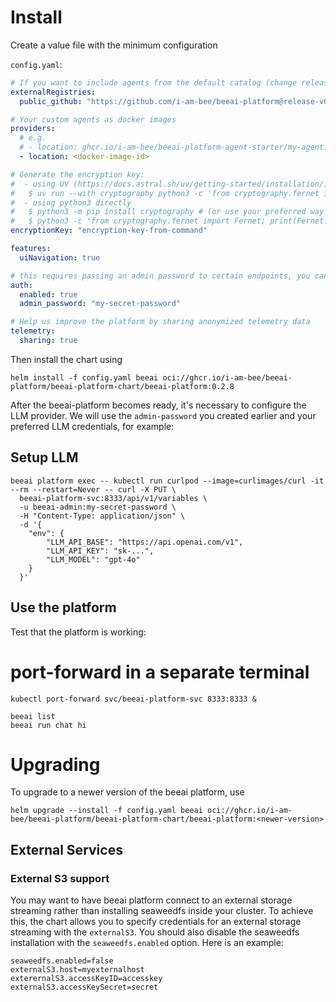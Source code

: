 # Install

Create a value file with the minimum configuration

`config.yaml`:

```yaml
# If you want to include agents from the default catalog (change release/tag accordingly):
externalRegistries:
  public_github: "https://github.com/i-am-bee/beeai-platform@release-v0.2.0#path=agent-registry.yaml"

# Your custom agents as docker images
providers:
  # e.g.
  # - location: ghcr.io/i-am-bee/beeai-platform-agent-starter/my-agent:latest
  - location: <docker-image-id>

# Generate the encryption key:
#  - using UV (https://docs.astral.sh/uv/getting-started/installation/)
#   $ uv run --with cryptography python3 -c 'from cryptography.fernet import Fernet; print(Fernet.generate_key().decode())'
#  - using python3 directly
#   $ python3 -m pip install cryptography # (or use your preferred way to install the cryptography package)
#   $ python3 -c 'from cryptography.fernet import Fernet; print(Fernet.generate_key().decode())'
encryptionKey: "encryption-key-from-command"

features:
  uiNavigation: true

# this requires passing an admin password to certain endpoints, you can disable auth for insecure deployments
auth:
  enabled: true
  admin_password: "my-secret-password"

# Help us improve the platform by sharing anonymized telemetry data
telemetry:
  sharing: true
```

Then install the chart using

```shell
helm install -f config.yaml beeai oci://ghcr.io/i-am-bee/beeai-platform/beeai-platform-chart/beeai-platform:0.2.8
```

After the beeai-platform becomes ready, it's necessary to configure the LLM provider. We will use the `admin-password`
you created earlier and your preferred LLM credentials, for example:

## Setup LLM

```shell
beeai platform exec -- kubectl run curlpod --image=curlimages/curl -it --rm --restart=Never -- curl -X PUT \
  beeai-platform-svc:8333/api/v1/variables \
  -u beeai-admin:my-secret-password \
  -H "Content-Type: application/json" \
  -d '{
    "env": {
        "LLM_API_BASE": "https://api.openai.com/v1",
        "LLM_API_KEY": "sk-...",
        "LLM_MODEL": "gpt-4o"
    }
  }'
```

## Use the platform

Test that the platform is working:

# port-forward in a separate terminal

```shell
kubectl port-forward svc/beeai-platform-svc 8333:8333 &
```

```
beeai list
beeai run chat hi
```

# Upgrading

To upgrade to a newer version of the beeai platform, use

```
helm upgrade --install -f config.yaml beeai oci://ghcr.io/i-am-bee/beeai-platform/beeai-platform-chart/beeai-platform:<newer-version>
```

## External Services

### External S3 support

You may want to have beeai platform connect to an external storage streaming rather than installing seaweedfs inside
your cluster. To achieve this, the chart allows you to specify credentials for an external storage streaming with the
`externalS3`. You should also disable the seaweedfs installation with the `seaweedfs.enabled`
option. Here is an example:

```console
seaweedfs.enabled=false
externalS3.host=myexternalhost
exterernalS3.accessKeyID=accesskey
externalS3.accessKeySecret=secret
```